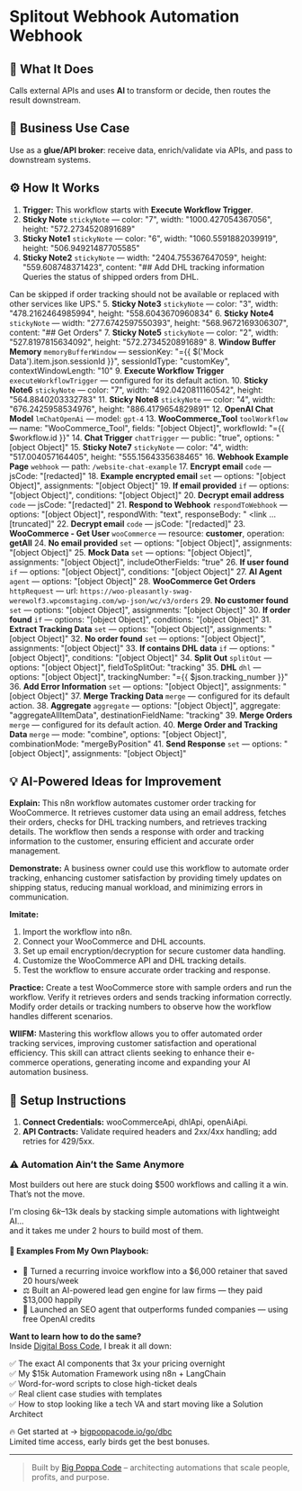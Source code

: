 # Splitout Webhook Automation Webhook
## 🚀 What It Does
Calls external APIs and uses **AI** to transform or decide, then routes the result downstream.

## 💼 Business Use Case
Use as a **glue/API broker**: receive data, enrich/validate via APIs, and pass to downstream systems.

## ⚙️ How It Works
1. **Trigger:** This workflow starts with **Execute Workflow Trigger**.
2. **Sticky Note** `stickyNote` — color: "7", width: "1000.427054367056", height: "572.2734520891689"
3. **Sticky Note1** `stickyNote` — color: "6", width: "1060.5591882039919", height: "506.94921487705585"
4. **Sticky Note2** `stickyNote` — width: "2404.755367647059", height: "559.608748371423", content: "## Add DHL tracking information
Queries the status of shipped orders from DHL.

Can be skipped if order tracking should not be available or replaced with other services like UPS."
5. **Sticky Note3** `stickyNote` — color: "3", width: "478.2162464985994", height: "558.6043670960834"
6. **Sticky Note4** `stickyNote` — width: "277.6742597550393", height: "568.9672169306307", content: "## Get Orders"
7. **Sticky Note5** `stickyNote` — color: "2", width: "527.8197815634092", height: "572.2734520891689"
8. **Window Buffer Memory** `memoryBufferWindow` — sessionKey: "={{ $('Mock Data').item.json.sessionId }}", sessionIdType: "customKey", contextWindowLength: "10"
9. **Execute Workflow Trigger** `executeWorkflowTrigger` — configured for its default action.
10. **Sticky Note6** `stickyNote` — color: "7", width: "492.0420811160542", height: "564.8840203332783"
11. **Sticky Note8** `stickyNote` — color: "4", width: "676.2425958534976", height: "886.4179654829891"
12. **OpenAI Chat Model** `lmChatOpenAi` — model: `gpt-4`
13. **WooCommerce_Tool** `toolWorkflow` — name: "WooCommerce_Tool", fields: "[object Object]", workflowId: "={{ $workflow.id }}"
14. **Chat Trigger** `chatTrigger` — public: "true", options: "[object Object]"
15. **Sticky Note7** `stickyNote` — color: "4", width: "517.004057164405", height: "555.1564335638465"
16. **Webhook Example Page** `webhook` — path: `/website-chat-example`
17. **Encrypt email** `code` — jsCode: "[redacted]"
18. **Example encrypted email** `set` — options: "[object Object]", assignments: "[object Object]"
19. **If email provided** `if` — options: "[object Object]", conditions: "[object Object]"
20. **Decrypt email address** `code` — jsCode: "[redacted]"
21. **Respond to Webhook** `respondToWebhook` — options: "[object Object]", respondWith: "text", responseBody: "<doctype html>
	<html lang="en">
		<head>
			<meta charset="utf-8" />
			<meta name="viewport" content="width=device-width, initial-scale=1" />
			<title>Chat</title>
			<link
				…[truncated]"
22. **Decrypt email** `code` — jsCode: "[redacted]"
23. **WooCommerce - Get User** `wooCommerce` — resource: **customer**, operation: **getAll**
24. **No email provided** `set` — options: "[object Object]", assignments: "[object Object]"
25. **Mock Data** `set` — options: "[object Object]", assignments: "[object Object]", includeOtherFields: "true"
26. **If user found** `if` — options: "[object Object]", conditions: "[object Object]"
27. **AI Agent** `agent` — options: "[object Object]"
28. **WooCommerce Get Orders** `httpRequest` — url: `https://woo-pleasantly-swag-werewolf3.wpcomstaging.com/wp-json/wc/v3/orders`
29. **No customer found** `set` — options: "[object Object]", assignments: "[object Object]"
30. **If order found** `if` — options: "[object Object]", conditions: "[object Object]"
31. **Extract Tracking Data** `set` — options: "[object Object]", assignments: "[object Object]"
32. **No order found** `set` — options: "[object Object]", assignments: "[object Object]"
33. **If contains DHL data** `if` — options: "[object Object]", conditions: "[object Object]"
34. **Split Out** `splitOut` — options: "[object Object]", fieldToSplitOut: "tracking"
35. **DHL** `dhl` — options: "[object Object]", trackingNumber: "={{ $json.tracking_number }}"
36. **Add Error Information** `set` — options: "[object Object]", assignments: "[object Object]"
37. **Merge Tracking Data** `merge` — configured for its default action.
38. **Aggregate** `aggregate` — options: "[object Object]", aggregate: "aggregateAllItemData", destinationFieldName: "tracking"
39. **Merge Orders** `merge` — configured for its default action.
40. **Merge Order and Tracking Data** `merge` — mode: "combine", options: "[object Object]", combinationMode: "mergeByPosition"
41. **Send Response** `set` — options: "[object Object]", assignments: "[object Object]"

## 💡 AI-Powered Ideas for Improvement
**Explain:** This n8n workflow automates customer order tracking for WooCommerce. It retrieves customer data using an email address, fetches their orders, checks for DHL tracking numbers, and retrieves tracking details. The workflow then sends a response with order and tracking information to the customer, ensuring efficient and accurate order management.

**Demonstrate:** A business owner could use this workflow to automate order tracking, enhancing customer satisfaction by providing timely updates on shipping status, reducing manual workload, and minimizing errors in communication.

**Imitate:** 
1. Import the workflow into n8n.
2. Connect your WooCommerce and DHL accounts.
3. Set up email encryption/decryption for secure customer data handling.
4. Customize the WooCommerce API and DHL tracking details.
5. Test the workflow to ensure accurate order tracking and response.

**Practice:** Create a test WooCommerce store with sample orders and run the workflow. Verify it retrieves orders and sends tracking information correctly. Modify order details or tracking numbers to observe how the workflow handles different scenarios.

**WIIFM:** Mastering this workflow allows you to offer automated order tracking services, improving customer satisfaction and operational efficiency. This skill can attract clients seeking to enhance their e-commerce operations, generating income and expanding your AI automation business.

## 🔧 Setup Instructions
1. **Connect Credentials:** wooCommerceApi, dhlApi, openAiApi.
2. **API Contracts:** Validate required headers and 2xx/4xx handling; add retries for 429/5xx.

### ⚠️ Automation Ain’t the Same Anymore

Most builders out here are stuck doing $500 workflows and calling it a win.  
That’s not the move.  

I'm closing $6k–$13k deals by stacking simple automations with lightweight AI...  
and it takes me under 2 hours to build most of them.

#### 🧠 Examples From My Own Playbook:
- 🔁 Turned a recurring invoice workflow into a $6,000 retainer that saved 20 hours/week  
- ⚖️ Built an AI-powered lead gen engine for law firms — they paid $13,000 happily  
- 🚀 Launched an SEO agent that outperforms funded companies — using free OpenAI credits  

**Want to learn how to do the same?**  
Inside [Digital Boss Code](https://bigpoppacode.io/go/dbc), I break it all down:

✅ The exact AI components that 3x your pricing overnight  
✅ My $15k Automation Framework using n8n + LangChain  
✅ Word-for-word scripts to close high-ticket deals  
✅ Real client case studies with templates  
✅ How to stop looking like a tech VA and start moving like a Solution Architect  

🔥 Get started at → [bigpoppacode.io/go/dbc](https://bigpoppacode.io/go/dbc)  
Limited time access, early birds get the best bonuses.

---
> Built by [Big Poppa Code](https://bigpoppacode.io) – architecting automations that scale people, profits, and purpose.
